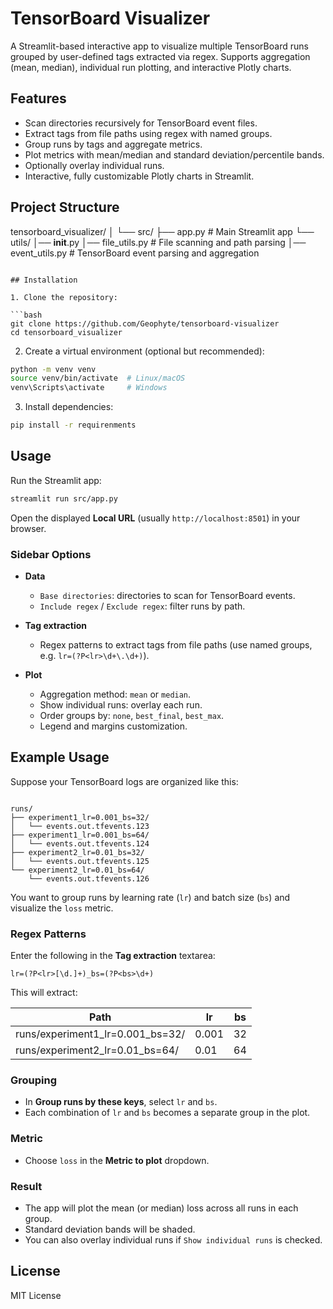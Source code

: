 
# TensorBoard Visualizer

A Streamlit-based interactive app to visualize multiple TensorBoard runs grouped by user-defined tags extracted via regex. Supports aggregation (mean, median), individual run plotting, and interactive Plotly charts.

## Features

- Scan directories recursively for TensorBoard event files.
- Extract tags from file paths using regex with named groups.
- Group runs by tags and aggregate metrics.
- Plot metrics with mean/median and standard deviation/percentile bands.
- Optionally overlay individual runs.
- Interactive, fully customizable Plotly charts in Streamlit.

## Project Structure

tensorboard_visualizer/
│
└── src/
    ├── app.py                 # Main Streamlit app
    └── utils/
        │── __init__.py
        │── file_utils.py      # File scanning and path parsing
        │── event_utils.py     # TensorBoard event parsing and aggregation

````

## Installation

1. Clone the repository:

```bash
git clone https://github.com/Geophyte/tensorboard-visualizer
cd tensorboard_visualizer
````

2. Create a virtual environment (optional but recommended):

```bash
python -m venv venv
source venv/bin/activate  # Linux/macOS
venv\Scripts\activate     # Windows
```

3. Install dependencies:

```bash
pip install -r requirenments
```

## Usage

Run the Streamlit app:

```bash
streamlit run src/app.py
```

Open the displayed **Local URL** (usually `http://localhost:8501`) in your browser.

### Sidebar Options

* **Data**

  * `Base directories`: directories to scan for TensorBoard events.
  * `Include regex` / `Exclude regex`: filter runs by path.
* **Tag extraction**

  * Regex patterns to extract tags from file paths (use named groups, e.g. `lr=(?P<lr>\d+\.\d+)`).
* **Plot**

  * Aggregation method: `mean` or `median`.
  * Show individual runs: overlay each run.
  * Order groups by: `none`, `best_final`, `best_max`.
  * Legend and margins customization.

## Example Usage

Suppose your TensorBoard logs are organized like this:

```

runs/
├── experiment1_lr=0.001_bs=32/
│   └── events.out.tfevents.123
├── experiment1_lr=0.001_bs=64/
│   └── events.out.tfevents.124
├── experiment2_lr=0.01_bs=32/
│   └── events.out.tfevents.125
└── experiment2_lr=0.01_bs=64/
    └── events.out.tfevents.126

```

You want to group runs by learning rate (`lr`) and batch size (`bs`) and visualize the `loss` metric.

### Regex Patterns

Enter the following in the **Tag extraction** textarea:

```
lr=(?P<lr>[\d.]+)_bs=(?P<bs>\d+)
```

This will extract:

| Path                                | lr     | bs  |
|------------------------------------|--------|-----|
| runs/experiment1_lr=0.001_bs=32/   | 0.001  | 32  |
| runs/experiment2_lr=0.01_bs=64/    | 0.01   | 64  |

### Grouping

- In **Group runs by these keys**, select `lr` and `bs`.  
- Each combination of `lr` and `bs` becomes a separate group in the plot.

### Metric

- Choose `loss` in the **Metric to plot** dropdown.  

### Result

- The app will plot the mean (or median) loss across all runs in each group.  
- Standard deviation bands will be shaded.  
- You can also overlay individual runs if `Show individual runs` is checked.

## License

MIT License
